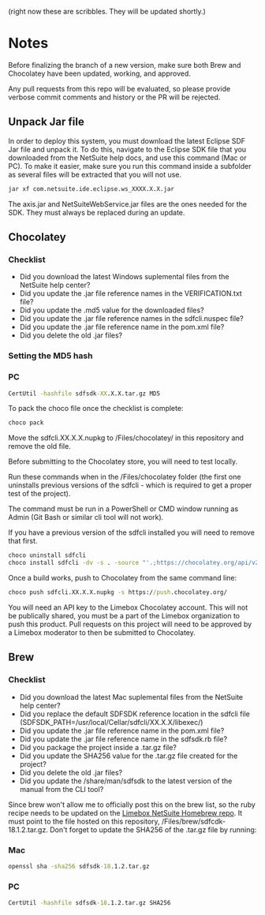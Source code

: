(right now these are scribbles. They will be updated shortly.)

# Notes

Before finalizing the branch of a new version, make sure both Brew and Chocolatey have been updated, working, and approved.

Any pull requests from this repo will be evaluated, so please provide verbose commit comments and history or the PR will be rejected.

## Unpack Jar file

In order to deploy this system, you must download the latest Eclipse SDF Jar file and unpack it. To do this, navigate to the Eclipse SDK file that you downloaded from the NetSuite help docs, and use this command (Mac or PC). To make it easier, make sure you run this command inside a subfolder as several files will be extracted that you will not use.

```cmd
jar xf com.netsuite.ide.eclipse.ws_XXXX.X.X.jar
```

The axis.jar and NetSuiteWebService.jar files are the ones needed for the SDK. They must always be replaced during an update.

## Chocolatey

### Checklist
* Did you download the latest Windows suplemental files from the NetSuite help center?
* Did you update the .jar file reference names in the VERIFICATION.txt file?
* Did you update the .md5 value for the downloaded files?
* Did you update the .jar file reference names in the sdfcli.nuspec file?
* Did you update the .jar file reference name in the pom.xml file?
* Did you delete the old .jar files?

### Setting the MD5 hash

### PC
```cmd
CertUtil -hashfile sdfsdk-XX.X.X.tar.gz MD5
```

To pack the choco file once the checklist is complete:
```cmd
choco pack
```

Move the sdfcli.XX.X.X.nupkg to /Files/chocolatey/ in this repository and remove the old file.

Before submitting to the Chocolatey store, you will need to test locally.

Run these commands when in the /Files/chocolatey folder (the first one uninstalls previous versions of the sdfcli - which is required to get a proper test of the project).

The command must be run in a PowerShell or CMD window running as Admin (Git Bash or similar cli tool will not work).

If you have a previous version of the sdfcli installed you will need to remove that first.

```cmd
choco uninstall sdfcli
choco install sdfcli -dv -s . -source "'.;https://chocolatey.org/api/v2/'"
```

Once a build works, push to Chocolatey from the same command line:

```cmd
choco push sdfcli.XX.X.X.nupkg -s https://push.chocolatey.org/
```

You will need an API key to the Limebox Chocolatey account. This will not be publically shared, you must be a part of the Limebox organization to push this product. Pull requests on this project will need to be approved by a Limebox moderator to then be submitted to Chocolatey.

## Brew

### Checklist
* Did you download the latest Mac suplemental files from the NetSuite help center?
* Did you replace the default SDFSDK reference location in the sdfcli file (SDFSDK_PATH=/usr/local/Cellar/sdfcli/XX.X.X/libexec/)
* Did you update the .jar file reference name in the pom.xml file?
* Did you update the .jar file reference name in the sdfsdk.rb file?
* Did you package the project inside a .tar.gz file?
* Did you update the SHA256 value for the .tar.gz file created for the project?
* Did you delete the old .jar files?
* Did you update the /share/man/sdfsdk to the latest version of the manual from the CLI tool?

Since brew won't allow me to officially post this on the brew list, so the ruby recipe needs to be updated on the [Limebox NetSuite Homebrew repo](https://github.com/limebox/homebrew-netsuite). It must point to the file hosted on this repository, /Files/brew/sdfcdk-18.1.2.tar.gz. Don't forget to update the SHA256 of the .tar.gz file by running:

### Mac
```cmd
openssl sha -sha256 sdfsdk-18.1.2.tar.gz
```

### PC
```cmd
CertUtil -hashfile sdfsdk-18.1.2.tar.gz SHA256
```